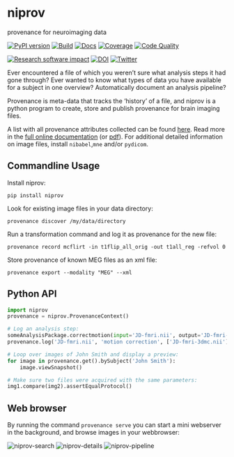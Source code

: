 niprov
======
provenance for neuroimaging data

[![PyPI version](https://badge.fury.io/py/niprov.svg)](http://badge.fury.io/py/niprov)
[![Build](https://travis-ci.org/ilogue/niprov.svg?branch=master)](https://travis-ci.org/ilogue/niprov)
[![Docs](https://readthedocs.org/projects/niprov/badge/?version=latest)](http://niprov.readthedocs.org/)
[![Coverage](https://img.shields.io/coveralls/ilogue/niprov.svg)](https://coveralls.io/r/ilogue/niprov)
[![Code Quality](https://scrutinizer-ci.com/g/ilogue/niprov/badges/quality-score.png?b=master)](https://scrutinizer-ci.com/g/ilogue/niprov/?branch=master)

[![Research software impact](http://depsy.org/api/package/pypi/niprov/badge.svg)](http://depsy.org/package/python/niprov)
[![DOI](https://zenodo.org/badge/doi/10.5281/zenodo.57177.svg)](http://dx.doi.org/10.5281/zenodo.57177)
[![Twitter](https://img.shields.io/twitter/follow/niprovenance.svg?style=social)](https://twitter.com/niprovenance)

Ever encountered a file of which you weren’t sure what analysis steps it had gone through? 
Ever wanted to know what types of data you have available for a subject in one overview? 
Automatically document an analysis pipeline?

Provenance is meta-data that tracks the ‘history’ of a file, and niprov is a python program to create, store and publish provenance for brain imaging files.

A list with all provenance attributes collected can be found [here](http://niprov.readthedocs.org/en/latest/provenance-fields.html).
Read more in the [full online documentation](http://niprov.readthedocs.org/) (or [pdf](https://media.readthedocs.org/pdf/niprov/latest/niprov.pdf)).
For additional detailed information on image files, install `nibabel`,`mne` and/or `pydicom`.



Commandline Usage
-----------------

Install niprov:
```shell
pip install niprov
```

Look for existing image files in your data directory:
```shell
provenance discover /my/data/directory
```

Run a transformation command and log it as provenance for the new file:
```shell
provenance record mcflirt -in t1flip_all_orig -out t1all_reg -refvol 0
```

Store provenance of known MEG files as an xml file:
```shell
provenance export --modality "MEG" --xml
```

Python API
----------

```python
import niprov
provenance = niprov.ProvenanceContext()

# Log an analysis step:
someAnalysisPackage.correctmotion(input='JD-fmri.nii', output='JD-fmri-3dmc.nii')
provenance.log('JD-fmri.nii', 'motion correction', ['JD-fmri-3dmc.nii'])

# Loop over images of John Smith and display a preview:
for image in provenance.get().bySubject('John Smith'):
    image.viewSnapshot() 

# Make sure two files were acquired with the same parameters:
img1.compare(img2).assertEqualProtocol()
```

Web browser
-----------

By running the command `provenance serve` you can start a mini webserver in the
background, and browse images in your webbrowser:

![niprov-search](https://cloud.githubusercontent.com/assets/1508492/16635983/2c4c78fe-438a-11e6-868d-51d26c9956cf.png)
![niprov-details](https://cloud.githubusercontent.com/assets/1508492/16635948/f962ff1c-4389-11e6-958b-59a8fd9de9cd.png)
![niprov-pipeline](https://cloud.githubusercontent.com/assets/1508492/16635949/faa0c8b4-4389-11e6-87ae-87dce26c9973.png)


